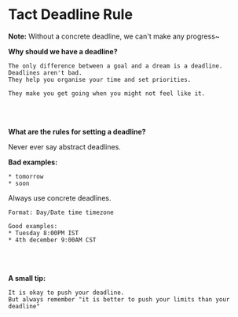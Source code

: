 # Tact Deadline Rule

**Note:** Without a concrete deadline, we can't make any progress~



**Why should we have a deadline?**

```
The only difference between a goal and a dream is a deadline. 
Deadlines aren't bad. 
They help you organise your time and set priorities.

They make you get going when you might not feel like it.
```

<br/><br/>

**What are the rules for setting a deadline?**

Never ever say abstract deadlines.

**Bad examples:**
```
* tomorrow
* soon
```


Always use concrete deadlines.

```
Format: Day/Date time timezone
 
Good examples:
* Tuesday 8:00PM IST
* 4th december 9:00AM CST
```

<br/><br/>

**A small tip:**
```
It is okay to push your deadline. 
But always remember "it is better to push your limits than your deadline"
```
  


